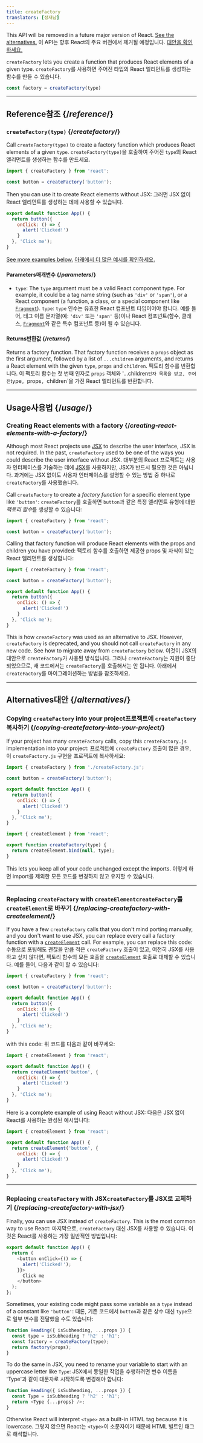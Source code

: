 ```yaml
---
title: createFactory
translators: [정재남]
---
```


<Deprecated>

This API will be removed in a future major version of React. [See the alternatives.](#alternatives)
<Trans>이 API는 향후 React의 주요 버전에서 제거될 예정입니다. [대안을 확인하세요.](#alternatives)</Trans>
</Deprecated>

<Intro>

`createFactory` lets you create a function that produces React elements of a given type.
<Trans>`createFactory`를 사용하면 주어진 타입의 React 엘리먼트를 생성하는 함수를 만들 수 있습니다.</Trans>

```js
const factory = createFactory(type)
```

</Intro>

<InlineToc />

---

## Reference<Trans>참조</Trans> {/*reference*/}

### `createFactory(type)` {/*createfactory*/}

Call `createFactory(type)` to create a factory function which produces React elements of a given `type`.
<Trans>`createFactory(type)`을 호출하여 주어진 `type`의 React 엘리먼트를 생성하는 함수를 만드세요.</Trans>

```js
import { createFactory } from 'react';

const button = createFactory('button');
```

Then you can use it to create React elements without JSX:
<Trans>그러면 JSX 없이 React 엘리먼트를 생성하는 데에 사용할 수 있습니다.</Trans>

```js
export default function App() {
  return button({
    onClick: () => {
      alert('Clicked!')
    }
  }, 'Click me');
}
```

[See more examples below.](#usage)
<Trans>[아래에서 더 많은 예시를 확인하세요.](#usage)</Trans>

#### Parameters<Trans>매개변수</Trans> {/*parameters*/}

* `type`: The `type` argument must be a valid React component type. For example, it could be a tag name string (such as `'div'` or `'span'`), or a React component (a function, a class, or a special component like [`Fragment`](/reference/react/Fragment)).
<Trans outdent>`type`: `type` 인수는 유효한 React 컴포넌트 타입이어야 합니다. 예를 들어, 태그 이름 문자열(예: `'div'` 또는 `'span'` 등)이나 React 컴포넌트(함수, 클래스, [`Fragment`](/reference/react/Fragment)와 같은 특수 컴포넌트 등)이 될 수 있습니다.</Trans>
#### Returns<Trans>반환값</Trans> {/*returns*/}

Returns a factory function. That factory function receives a `props` object as the first argument, followed by a list of `...children` arguments, and returns a React element with the given `type`, `props` and `children`.
<Trans>팩토리 함수를 반환합니다. 이 팩토리 함수는 첫 번째 인자로 `props` 객체와 '...children` 인자 목록을 받고, 주어진 `type`, `props`, `children`을 가진 React 엘리먼트를 반환합니다.</Trans>

---

## Usage<Trans>사용법</Trans> {/*usage*/}

### Creating React elements with a factory {/*creating-react-elements-with-a-factory*/}

Although most React projects use [JSX](/learn/writing-markup-with-jsx) to describe the user interface, JSX is not required. In the past, `createFactory` used to be one of the ways you could describe the user interface without JSX.
<Trans>대부분의 React 프로젝트는 사용자 인터페이스를 기술하는 데에 [JSX](/learn/writing-markup-with-jsx)를 사용하지만, JSX가 반드시 필요한 것은 아닙니다. 과거에는 JSX 없이도 사용자 인터페이스를 설명할 수 있는 방법 중 하나로 `createFactory`를 사용했습니다.</Trans>

Call `createFactory` to create a *factory function* for a specific element type like `'button'`:
<Trans>`createFactory`를 호출하면 `button`과 같은 특정 엘리먼트 유형에 대한 *팩토리 함수*를 생성할 수 있습니다:</Trans>

```js
import { createFactory } from 'react';

const button = createFactory('button');
```

Calling that factory function will produce React elements with the props and children you have provided:
<Trans>팩토리 함수를 호출하면 제공한 props 및 자식이 있는 React 엘리먼트를 생성합니다:</Trans>

<Sandpack>

```js src/App.js
import { createFactory } from 'react';

const button = createFactory('button');

export default function App() {
  return button({
    onClick: () => {
      alert('Clicked!')
    }
  }, 'Click me');
}
```

</Sandpack>

This is how `createFactory` was used as an alternative to JSX. However, `createFactory` is deprecated, and you should not call `createFactory` in any new code. See how to migrate away from `createFactory` below.
<Trans>이것이 JSX의 대안으로 `createFactory`가 사용된 방식입니다. 그러나 `createFactory`는 지원이 중단되었으므로, 새 코드에서는 `createFactory`를 호출해서는 안 됩니다. 아래에서 `createFactory`를 마이그레이션하는 방법을 참조하세요.</Trans>

---

## Alternatives<Trans>대안</Trans> {/*alternatives*/}

### Copying `createFactory` into your project<Trans>프로젝트에 `createFactory` 복사하기</Trans> {/*copying-createfactory-into-your-project*/}

If your project has many `createFactory` calls, copy this `createFactory.js` implementation into your project:
<Trans>프로젝트에 `createFactory` 호출이 많은 경우, 이 `createFactory.js` 구현을 프로젝트에 복사하세요:</Trans>

<Sandpack>

```js src/App.js
import { createFactory } from './createFactory.js';

const button = createFactory('button');

export default function App() {
  return button({
    onClick: () => {
      alert('Clicked!')
    }
  }, 'Click me');
}
```

```js src/createFactory.js
import { createElement } from 'react';

export function createFactory(type) {
  return createElement.bind(null, type);
}
```

</Sandpack>

This lets you keep all of your code unchanged except the imports.
<Trans>이렇게 하면 import를 제외한 모든 코드를 변경하지 않고 유지할 수 있습니다.</Trans>

---

### Replacing `createFactory` with `createElement`<Trans>`createFactory`를 `createElement`로 바꾸기</Trans> {/*replacing-createfactory-with-createelement*/}

If you have a few `createFactory` calls that you don't mind porting manually, and you don't want to use JSX, you can replace every call a factory function with a [`createElement`](/reference/react/createElement) call. For example, you can replace this code:
<Trans>수동으로 포팅해도 괜찮을 만큼 적은 `createFactory` 호출이 있고, 여전히 JSX를 사용하고 싶지 않다면, 팩토리 함수의 모든 호출을 [`createElement`](/reference/react/createElement) 호출로 대체할 수 있습니다. 예를 들어, 다음과 같이 할 수 있습니다:</Trans>

```js {1,3,6}
import { createFactory } from 'react';

const button = createFactory('button');

export default function App() {
  return button({
    onClick: () => {
      alert('Clicked!')
    }
  }, 'Click me');
}
```

with this code:
<Trans>위 코드를 다음과 같이 바꾸세요:</Trans>


```js {1,4}
import { createElement } from 'react';

export default function App() {
  return createElement('button', {
    onClick: () => {
      alert('Clicked!')
    }
  }, 'Click me');
}
```

Here is a complete example of using React without JSX:
<Trans>다음은 JSX 없이 React를 사용하는 완성된 예시입니다:</Trans>

<Sandpack>

```js src/App.js
import { createElement } from 'react';

export default function App() {
  return createElement('button', {
    onClick: () => {
      alert('Clicked!')
    }
  }, 'Click me');
}
```

</Sandpack>

---

### Replacing `createFactory` with JSX<Trans>`createFactory`를 JSX로 교체하기</Trans> {/*replacing-createfactory-with-jsx*/}

Finally, you can use JSX instead of `createFactory`. This is the most common way to use React:
<Trans>마지막으로, `createFactory` 대신 JSX를 사용할 수 있습니다. 이것은 React를 사용하는 가장 일반적인 방법입니다:</Trans>

<Sandpack>

```js src/App.js
export default function App() {
  return (
    <button onClick={() => {
      alert('Clicked!');
    }}>
      Click me
    </button>
  );
};
```

</Sandpack>

<Pitfall>

Sometimes, your existing code might pass some variable as a `type` instead of a constant like `'button'`:
<Trans>때론, 기존 코드에서 `button`과 같은 상수 대신 `type`으로 일부 변수를 전달했을 수도 있습니다:</Trans>

```js {3}
function Heading({ isSubheading, ...props }) {
  const type = isSubheading ? 'h2' : 'h1';
  const factory = createFactory(type);
  return factory(props);
}
```

To do the same in JSX, you need to rename your variable to start with an uppercase letter like `Type`:
<Trans>JSX에서 동일한 작업을 수행하려면 변수 이름을 'Type'과 같이 대문자로 시작하도록 변경해야 합니다:</Trans>

```js {2,3}
function Heading({ isSubheading, ...props }) {
  const Type = isSubheading ? 'h2' : 'h1';
  return <Type {...props} />;
}
```

Otherwise React will interpret `<type>` as a built-in HTML tag because it is lowercase.
<Trans>그렇지 않으면 React는 `<type>`이 소문자이기 때문에 HTML 빌트인 태그로 해석합니다.</Trans>

</Pitfall>
